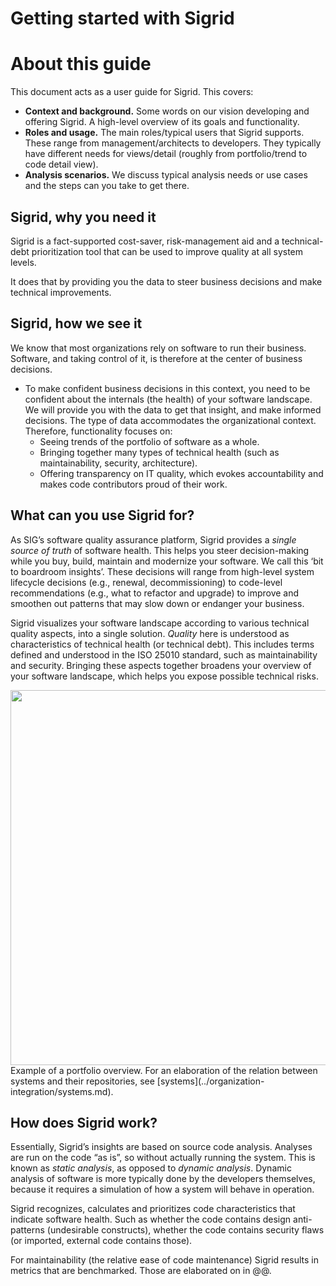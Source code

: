 Getting started with Sigrid
===========================================

# About this guide 
This document acts  as a user guide for Sigrid. This covers:
* **Context and background.** Some words on our vision developing and offering Sigrid. A high-level overview of its goals and functionality.  
* **Roles and usage.** The main roles/typical users that Sigrid supports. These range from management/architects to developers. They typically have different needs for views/detail (roughly from portfolio/trend to code detail view). 
* **Analysis scenarios.** We discuss typical analysis needs or use cases and the steps can you take to get there.

## Sigrid, why you need it
Sigrid is a fact-supported cost-saver, risk-management aid and a technical-debt prioritization tool that can be used to improve quality at all system levels. 

It does that by providing you the data to steer business decisions and make technical improvements.

## Sigrid, how we see it 
We know that most organizations rely on software to run their business. Software, and taking control of it, is therefore at the center of business decisions.
* To make confident business decisions in this context, you need to be confident about the internals (the health) of your software landscape. We will provide you with the data to get that insight, and make informed decisions. The type of data accommodates the organizational context. Therefore, functionality focuses on:
  + Seeing trends of the portfolio of software as a whole.
  + Bringing together many types of technical health (such as maintainability, security, architecture).
  + Offering transparency on IT quality, which evokes accountability and makes code contributors proud of their work.

## What can you use Sigrid for?
As SIG’s software quality assurance platform, Sigrid provides a *single source of truth* of software health. This helps you steer decision-making while you buy, build, maintain and modernize your software. We call this ‘bit to boardroom insights’. These decisions will range from high-level system lifecycle decisions (e.g., renewal, decommissioning) to code-level recommendations (e.g., what to refactor and upgrade) to improve and smoothen out patterns that may slow down or endanger your business.

Sigrid visualizes your software landscape according to various technical quality aspects, into a single solution. *Quality* here is understood as characteristics of technical health (or technical debt). This includes terms defined and understood in the ISO 25010 standard, such as maintainability and security. Bringing these aspects together broadens your overview of your software landscape, which helps you expose possible technical risks. 

<img src="images/portfolio-systems.png" width="600" />
Example of a portfolio overview. For an elaboration of the relation between systems and their repositories, see [systems](../organization-integration/systems.md).

## How does Sigrid work?
Essentially, Sigrid’s insights are based on source code analysis. Analyses are run on the code “as is”, so without actually running the system. This is known as *static analysis*, as opposed to *dynamic analysis*. Dynamic analysis of software is more typically done by the developers themselves, because it requires a simulation of how a system will behave in operation.

Sigrid recognizes, calculates and prioritizes code characteristics that indicate software health. Such as whether the code contains design anti-patterns (undesirable constructs), whether the code contains security flaws (or imported, external code contains those).  

For maintainability (the relative ease of code maintenance) Sigrid results in metrics that are benchmarked. Those are elaborated on in @@.

